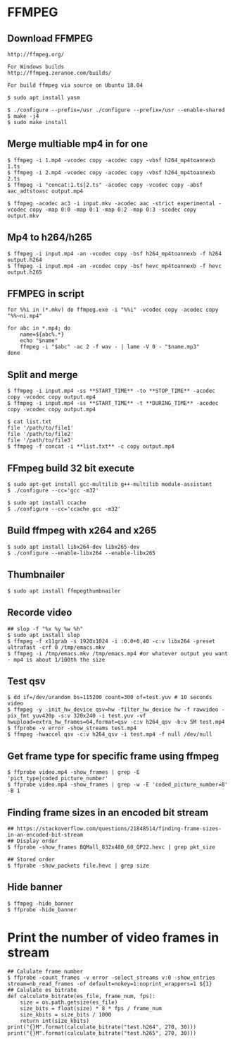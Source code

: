 FFMPEG
====================================

## Download FFMPEG
    http://ffmpeg.org/

    For Windows builds
    http://ffmpeg.zeranoe.com/builds/

    For build ffmpeg via source on Ubuntu 18.04

    $ sudo apt install yasm

    $ ./configure --prefix=/usr ./configure --prefix=/usr --enable-shared
    $ make -j4
    $ sudo make install

## Merge multiable mp4 in for one

    $ ffmpeg -i 1.mp4 -vcodec copy -acodec copy -vbsf h264_mp4toannexb 1.ts
    $ ffmpeg -i 2.mp4 -vcodec copy -acodec copy -vbsf h264_mp4toannexb 2.ts
    $ ffmpeg -i "concat:1.ts|2.ts" -acodec copy -vcodec copy -absf aac_adtstoasc output.mp4

    $ ffmpeg -acodec ac3 -i input.mkv -acodec aac -strict experimental -vcodec copy -map 0:0 -map 0:1 -map 0:2 -map 0:3 -scodec copy output.mkv

## Mp4 to h264/h265

    $ ffmpeg -i input.mp4 -an -vcodec copy -bsf h264_mp4toannexb -f h264 output.h264
    $ ffmpeg -i input.mp4 -an -vcodec copy -bsf hevc_mp4toannexb -f hevc output.h265

## FFMPEG in script

    for %%i in (*.mkv) do ffmpeg.exe -i "%%i" -vcodec copy -acodec copy "%%~ni.mp4"

    for abc in *.mp4; do
        name=${abc%.*}
        echo "$name"
        ffmpeg -i "$abc" -ac 2 -f wav - | lame -V 0 - "$name.mp3"
    done

## Split and merge

    $ ffmpeg -i input.mp4 -ss **START_TIME** -to **STOP_TIME** -acodec copy -vcodec copy output.mp4
    $ ffmpeg -i input.mp4 -ss **START_TIME** -t **DURING_TIME** -acodec copy -vcodec copy output.mp4

    $ cat list.txt
    file '/path/to/file1'
    file '/path/to/file2'
    file '/path/to/file3'
    $ ffmpeg -f concat -i **list.txt** -c copy output.mp4

## FFmpeg build 32 bit execute

    $ sudo apt-get install gcc-multilib g++-multilib module-assistant
    $ ./configure --cc='gcc -m32'

    $ sudo apt install ccache
    $ ./configure --cc='ccache gcc -m32'

## Build ffmpeg with x264 and x265

    $ sudo apt install libx264-dev libx265-dev
    $ ./configure --enable-libx264 --enable-libx265

## Thumbnailer

    $ sudo apt install ffmpegthumbnailer

## Recorde video

    ## slop -f "%x %y %w %h"
    $ sudo apt install slop
    $ ffmpeg -f x11grab -s 1920x1024 -i :0.0+0,40 -c:v libx264 -preset ultrafast -crf 0 /tmp/emacs.mkv
    $ ffmpeg -i /tmp/emacs.mkv /tmp/emacs.mp4 #or whatever output you want - mp4 is about 1/100th the size

## Test qsv

    $ dd if=/dev/urandom bs=115200 count=300 of=test.yuv # 10 seconds video
    $ ffmpeg -y -init_hw_device qsv=hw -filter_hw_device hw -f rawvideo -pix_fmt yuv420p -s:v 320x240 -i test.yuv -vf hwupload=extra_hw_frames=64,format=qsv -c:v h264_qsv -b:v 5M test.mp4
    $ ffprobe -v error -show_streams test.mp4
    $ ffmpeg -hwaccel qsv -c:v h264_qsv -i test.mp4 -f null /dev/null

## Get frame type for specific frame using ffmpeg

    $ ffprobe video.mp4 -show_frames | grep -E 'pict_type|coded_picture_number'
    $ ffprobe video.mp4 -show_frames | grep -w -E 'coded_picture_number=8' -B 1

## Finding frame sizes in an encoded bit stream

    ## https://stackoverflow.com/questions/21848514/finding-frame-sizes-in-an-encoded-bit-stream
    ## Display order
    $ ffprobe -show_frames BQMall_832x480_60_QP22.hevc | grep pkt_size

    ## Stored order
    $ ffprobe -show_packets file.hevc | grep size

## Hide banner

    $ ffmpeg -hide_banner
    $ ffprobe -hide_banner


# Print the number of video frames in stream

    ## Calulate frame number
    $ ffprobe -count_frames -v error -select_streams v:0 -show_entries stream=nb_read_frames -of default=nokey=1:noprint_wrappers=1 ${1}
    ## Calulate es bitrate
    def calculate_bitrate(es_file, frame_num, fps):
        size = os.path.getsize(es_file)
        size_bits = float(size) * 8 * fps / frame_num
        size_kbits = size_bits / 1000
        return int(size_kbits)
    print("{}M".format(calculate_bitrate("test.h264", 270, 30)))
    print("{}M".format(calculate_bitrate("test.h265", 270, 30)))

